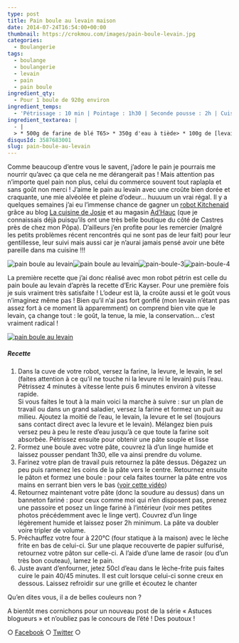 ```yaml
---
type: post
title: Pain boule au levain maison
date: 2014-07-24T16:54:00+00:00
thumbnail: https://crokmou.com/images/pain-boule-levain.jpg
categories: 
  - Boulangerie
tags: 
  - boulange
  - boulangerie
  - levain
  - pain
  - pain boule
ingredient_qty: 
  - Pour 1 boule de 920g environ
ingredient_temps: 
  - 'Pétrissage : 10 min | Pointage : 1h30 | Seconde pousse : 2h | Cuisson : 40 à 45 minutes'
ingredient_textarea: |
  - |
  > * 500g de farine de blé T65> * 350g d'eau à tiède> * 100g de [levain liquide](http://www.crokmou.com/levain-fait-maison/ Levain fait maison)> * 2g de levure de boulanger fraîche> * 8g de sel
disqusId: 3587683001
slug: pain-boule-au-levain
---
```


Comme beaucoup d’entre vous le savent, j’adore le pain je pourrais me nourrir qu’avec ça que cela ne me dérangerait pas ! Mais attention pas n’importe quel pain non plus, celui du commerce souvent tout raplapla et sans goût non merci ! J’aime le pain au levain avec une croûte bien dorée et craquante, une mie alvéolée et pleine d’odeur… huuuum un vrai régal. Il y a quelques semaines j’ai eu l’immense chance de gagner un [robot Kitchenaid](http://www.adhauc.com/fr/c13-bien-preparer/c70-preparateur-culinaire/c87-robots-multifonctions/p1560-robot-kitchenaid-artisan-rouge.html#.U9ELYI1_s74) grâce au blog [La cuisine de Josie](http://www.lacuisinedejosie.fr/) et au magasin [Ad’Hauc](http://www.adhauc.com/) (que je connaissais déjà puisqu’ils ont une très belle boutique du côté de Castres près de chez mon Pôpa). D’ailleurs j’en profite pour les remercier (malgré les petits problèmes récent rencontrés qui ne sont pas de leur fait) pour leur gentillesse, leur suivi mais aussi car je n’aurai jamais pensé avoir une bête pareille dans ma cuisine !!!

![pain boule au levain](http://www.crokmou.com/wp-content/uploads/2014/07/pain-boule-1.jpg)![pain boule au levain](http://www.crokmou.com/wp-content/uploads/2014/07/pain-boule-2.jpg)![pain-boule-3](http://www.crokmou.com/wp-content/uploads/2014/07/pain-boule-3.jpg)![pain-boule-4](http://www.crokmou.com/wp-content/uploads/2014/07/pain-boule-4.jpg)

La première recette que j’ai donc réalisé avec mon robot pétrin est celle du pain boule au levain d’après la recette d’Eric Kayser. Pour une première fois je suis vraiment très satisfaite ! L’odeur est là, la croûte aussi et le goût vous n’imaginez même pas ! Bien qu’il n’ai pas fort gonflé (mon levain n’étant pas assez fort à ce moment là apparemment) on comprend bien vite que le levain, ça change tout : le goût, la tenue, la mie, la conservation… c’est vraiment radical !

[![pain boule au levain](http://www.crokmou.com/wp-content/uploads/2015/03/pain-boule-levain-1.jpg)](http://www.crokmou.com/wp-content/uploads/2015/03/pain-boule-levain-1.jpg)

##### Recette

1.  Dans la cuve de votre robot, versez la farine, la levure, le levain, le sel (faites attention à ce qu’il ne touche ni la levure ni le levain) puis l’eau. Pétrissez 4 minutes à vitesse lente puis 6 minutes environ à vitesse rapide.  
    Si vous faites le tout à la main voici la marche à suivre : sur un plan de travail ou dans un grand saladier, versez la farine et formez un puit au milieu. Ajoutez la moitié de l’eau, le levain, la levure et le sel (toujours sans contact direct avec la levure et le levain). Mélangez bien puis versez peu à peu le reste d’eau jusqu’à ce que toute la farine soit absorbée. Pétrissez ensuite pour obtenir une pâte souple et lisse
2.  Formez une boule avec votre pâte, couvrez là d’un linge humide et laissez pousser pendant 1h30, elle va ainsi prendre du volume.
3.  Farinez votre plan de travail puis retournez la pâte dessus. Dégazez un peu puis ramenez les coins de la pâte vers le centre. Retournez ensuite le pâton et formez une boule : pour cela faites tourner la pâte entre vos mains en serrant bien vers le bas ([voir cette vidéo](https://www.youtube.com/watch?v=N1W5LxbSD3o))
4.  Retournez maintenant votre pâte (donc la soudure au dessus) dans un banneton fariné : pour ceux comme moi qui n’en disposent pas, prenez une passoire et posez un linge fariné à l’intérieur (voir mes petites photos précédemment avec le linge vert). Couvrez d’un linge légèrement humide et laissez poser 2h minimum. La pâte va doubler voire tripler de volume.
5.  Préchauffez votre four à 220°C (four statique à la maison) avec le lèche frite en bas de celui-ci. Sur une plaque recouverte de papier sulfurisé, retournez votre pâton sur celle-ci. A l’aide d’une lame de rasoir (ou d’un très bon couteau), lamez le pain.
6.  Juste avant d’enfourner, jetez 50cl d’eau dans le lèche-frite puis faites cuire le pain 40/45 minutes. Il est cuit lorsque celui-ci sonne creux en dessous. Laissez refroidir sur une grille et écoutez le chanter

Qu’en dites vous, il a de belles couleurs non ?

A bientôt mes cornichons pour un nouveau post de la série « Astuces blogueurs » et n’oubliez pas le concours de l’été ! Des poutoux !

○ [Facebook](https://www.facebook.com/crokmou.blog) ○ [Twitter](https://twitter.com/Crokmou) ○